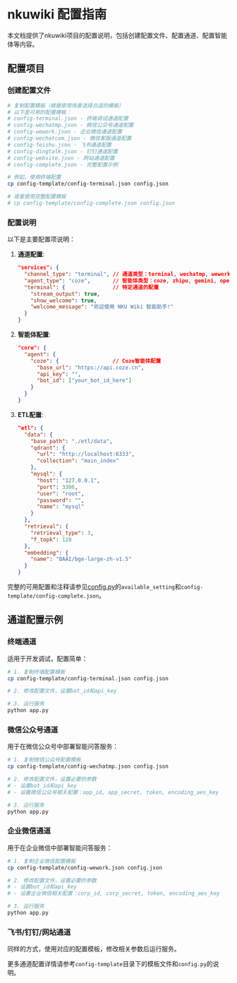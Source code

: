 # nkuwiki 配置指南

本文档提供了nkuwiki项目的配置说明，包括创建配置文件、配置通道、配置智能体等内容。

## 配置项目

### 创建配置文件

```bash
# 复制配置模板（根据使用场景选择合适的模板）
# 以下是可用的配置模板：
# config-terminal.json - 终端调试通道配置
# config-wechatmp.json - 微信公众号通道配置
# config-wework.json - 企业微信通道配置
# config-wechatcom.json - 微信客服通道配置
# config-feishu.json - 飞书通道配置
# config-dingtalk.json - 钉钉通道配置
# config-website.json - 网站通道配置
# config-complete.json - 完整配置示例

# 例如，使用终端配置
cp config-template/config-terminal.json config.json

# 或者使用完整配置模板
# cp config-template/config-complete.json config.json
```

### 配置说明

以下是主要配置项说明：

1. **通道配置**:
   ```json
   "services": {
     "channel_type": "terminal", // 通道类型：terminal, wechatmp, wework, wechatcom, feishu, dingtalk, website
     "agent_type": "coze",       // 智能体类型：coze, zhipu, gemini, openai等
     "terminal": {               // 特定通道的配置
       "stream_output": true,
       "show_welcome": true,
       "welcome_message": "欢迎使用 NKU Wiki 智能助手!"
     }
   }
   ```

2. **智能体配置**:
   ```json
   "core": {
     "agent": {
       "coze": {                 // Coze智能体配置
         "base_url": "https://api.coze.cn",
         "api_key": "",
         "bot_id": ["your_bot_id_here"]
       }
     }
   }
   ```

3. **ETL配置**:
   ```json
   "etl": {
     "data": {
       "base_path": "./etl/data",
       "qdrant": {
         "url": "http://localhost:6333",
         "collection": "main_index"
       },
       "mysql": {
         "host": "127.0.0.1",
         "port": 3306,
         "user": "root",
         "password": "",
         "name": "mysql"
       }
     },
     "retrieval": {
       "retrieval_type": 3,
       "f_topk": 128
     },
     "embedding": {
       "name": "BAAI/bge-large-zh-v1.5"
     }
   }
   ```

完整的可用配置和注释请参见[config.py](../config.py)的`available_setting`和`config-template/config-complete.json`。

## 通道配置示例

### 终端通道

适用于开发调试，配置简单：

```bash
# 1. 复制终端配置模板
cp config-template/config-terminal.json config.json

# 2. 修改配置文件，设置bot_id和api_key

# 3. 运行服务
python app.py
```

### 微信公众号通道

用于在微信公众号中部署智能问答服务：

```bash
# 1. 复制微信公众号配置模板
cp config-template/config-wechatmp.json config.json

# 2. 修改配置文件，设置必要的参数
# - 设置bot_id和api_key
# - 设置微信公众号相关配置：app_id, app_secret, token, encoding_aes_key

# 3. 运行服务
python app.py
```

### 企业微信通道

用于在企业微信中部署智能问答服务：

```bash
# 1. 复制企业微信配置模板
cp config-template/config-wework.json config.json

# 2. 修改配置文件，设置必要的参数
# - 设置bot_id和api_key
# - 设置企业微信相关配置：corp_id, corp_secret, token, encoding_aes_key

# 3. 运行服务
python app.py
```

### 飞书/钉钉/网站通道

同样的方式，使用对应的配置模板，修改相关参数后运行服务。

更多通道配置详情请参考`config-template`目录下的模板文件和`config.py`的说明。 
